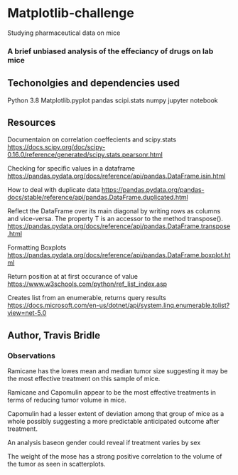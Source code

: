 # Matplotlib-challenge
Studying pharmaceutical data on mice
### A brief unbiased analysis of the effeciancy of drugs on lab mice

## Techonolgies and dependencies used
Python 3.8
Matplotlib.pyplot
pandas
scipi.stats
numpy
jupyter notebook

## Resources 

Documentaion on correlation coeffecients and scipy.stats
https://docs.scipy.org/doc/scipy-0.16.0/reference/generated/scipy.stats.pearsonr.html

Checking for specific values in a dataframe
https://pandas.pydata.org/docs/reference/api/pandas.DataFrame.isin.html

How to deal with duplicate data
https://pandas.pydata.org/pandas-docs/stable/reference/api/pandas.DataFrame.duplicated.html

Reflect the DataFrame over its main diagonal by writing rows as columns and vice-versa. The property T is an accessor to the method transpose().
https://pandas.pydata.org/docs/reference/api/pandas.DataFrame.transpose.html

Formatting Boxplots
https://pandas.pydata.org/docs/reference/api/pandas.DataFrame.boxplot.html

Return position at at first occurance of value
https://www.w3schools.com/python/ref_list_index.asp

Creates list from an enumerable, returns query results
https://docs.microsoft.com/en-us/dotnet/api/system.linq.enumerable.tolist?view=net-5.0

## Author, Travis Bridle

### Observations

Ramicane has the lowes mean and median tumor size suggesting it may be the most effective treatment on this sample of mice.

Ramicane and Capomulin appear to be the most effective treatments in terms of reducing tumor volume in mice.

Capomulin had a lesser extent of deviation among that group of mice as a whole possibly suggesting a more predictable anticipated outcome after treatment.

An analysis baseon gender could reveal if treatment varies by sex

The weight of the mose has a strong positive correlation to the volume of the tumor as seen in scatterplots.
